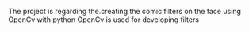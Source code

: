 The project is regarding the.creating  the comic filters on the face using OpenCv with python 
OpenCv is used for developing filters 
